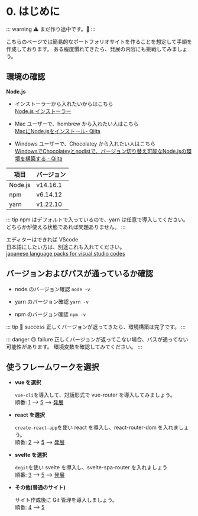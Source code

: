 # 0. はじめに

::: warning
  :warning:	まだ作り途中です。:construction:
:::


こちらのページでは簡易的なポートフォリオサイトを作ることを想定して手順を作成しております。
ある程度慣れてきたら、発展の内容にも挑戦してみましょう。

## 環境の確認
**Node.js**
- インストーラーから入れたいからはこちら<br>
  [Node.js インストーラー](https://nodejs.org/ja/)

- Mac ユーザーで、hombrew から入れたい人はこちら<br>
  [ MacにNode.jsをインストール- Qiita](https://qiita.com/kyosuke5_20/items/c5f68fc9d89b84c0df09)

- Windows ユーザーで、Chocolatey から入れたい人はこちら<br>
  [WindowsでChocolateyとnodistで、バージョン切り替え可能なNode.jsの環境を構築する - Qiita](https://qiita.com/masatomix/items/bcb0e7c64013e61af4d4)

| 項目    | バージョン |
| ------- | ---------- |
| Node.js | v14.16.1   |
| npm     | v6.14.12   |
| yarn    | v1.22.10   |

::: tip
 npm はデフォルトで入っているので、yarn は任意で導入してください。どちらかが使える状態であれば問題ありません。
:::


エディターはできれば VScode<br>
日本語にしたい方は、別途これも入れてください。<br>
[japanese language packs for visual studio codes](https://marketplace.visualstudio.com/items?itemName=MS-CEINTL.vscode-language-pack-ja)

## バージョンおよびパスが通っているか確認
- node のバージョン確認
 `node -v`

- yarn のバージョン確認
 `yarn -v`

- npm のバージョン確認
  `npm -v`

::: tip 🎉 success
 正しくバージョンが返ってきたら、環境構築は完了です。
:::

::: danger 😢 failure
 正しくバージョンが返ってこない場合、パスが通ってない可能性があります。
 環境変数を確認してみてください。
:::


## 使うフレームワークを選択
- **vue を選択**
  
  `vue-cli`を導入して、対話形式で vue-router を導入してみましょう。<br>
  順番: [1](../1_vue/) --> [5](../5_githubpages/) --> [発展](../6_ex/)



- **react を選択** 
  
   `create-react-app`を使い react を導入し、react-router-dom を入れましょう。<br>
   順番: [2](../2_react/) --> [5](../5_githubpages/) --> [発展](../6_ex/)


- **svelte を選択**
  
  `degit`を使い svelte を導入し、svelte-spa-router を入れましょう<br>
  順番: [3](../3_svelte/) --> [5](../5_githubpages/) --> [発展](../6_ex/)


- **その他(普通のサイト)**
  
  サイト作成後に Git 管理を導入しましょう。<br>
  順番: [4](../4_other/) --> [5](../5_githubpages/)
